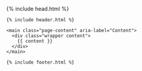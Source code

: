 <!DOCTYPE html>
<html lang="{{ page.lang | default: site.lang | default: "en" }}">

  {% include head.html %}

  <body>

    {% include header.html %}

    <main class="page-content" aria-label="Content">
      <div class="wrapper content">
        {{ content }}
      </div>
    </main>

    {% include footer.html %}
  
  <!-- Go to www.addthis.com/dashboard to customize your tools --> <script type="text/javascript" src="//s7.addthis.com/js/300/addthis_widget.js#pubid=ra-589360a2aed539b1"></script> 
  </body>

</html>
